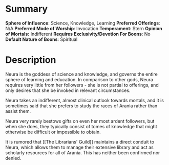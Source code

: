 # Summary
**Sphere of Influence**: Science, Knowledge, Learning
**Preferred Offerings**: N/A
**Preferred Mode of Worship**: Invocation
**Temperament**: Stern
**Opinion of Mortals:** Indifferent
**Requires Exclusivity/Devotion For Boons**: No
**Default Nature of Boons**: Spiritual

# Description
Neura is the goddess of science and knowledge, and governs the entire sphere of learning and education. In comparison to other gods, Neura requires very little from her followers - she is not partial to offerings, and only desires that she be invoked in relevant circumstances. 

Neura takes an indifferent, almost clinical outlook towards mortals, and it is sometimes said that she prefers to study the races of Arania rather than assist them. 

Neura very rarely bestows gifts on even her most ardent followers, but when she does, they typically consist of tomes of knowledge that might otherwise be difficult or impossible to obtain. 

It is rumored that [[The Librarians' Guild]] maintains a direct conduit to Neura, which allows them to manage their extensive library and act as scholarly resources for all of Arania. This has neither been confirmed nor denied. 

